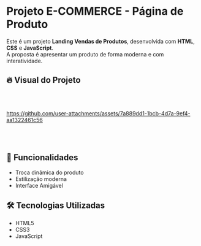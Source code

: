 # Projeto E-COMMERCE - Página de Produto

Este é um projeto **Landing Vendas de Produtos**, desenvolvida com **HTML**, **CSS** e **JavaScript**.  
A proposta é apresentar um produto de forma moderna e com interatividade.

## 🔥 Visual do Projeto

<p align="center">
  <br>
  <br>
  

https://github.com/user-attachments/assets/7a889dd1-1bcb-4d7a-9ef4-aa1322461c56


  <br>
  <br>
</p>

## 🚀 Funcionalidades

- Troca dinâmica do produto
- Estilização moderna
- Interface Amigável 

## 🛠 Tecnologias Utilizadas

- HTML5
- CSS3
- JavaScript
